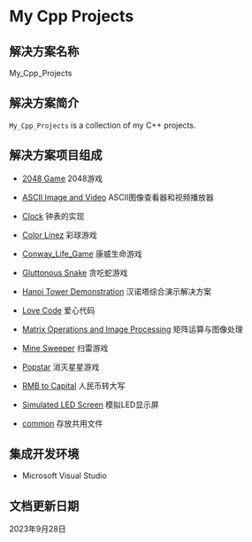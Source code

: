 # My Cpp Projects

## 解决方案名称

My_Cpp_Projects

## 解决方案简介

`My_Cpp_Projects` is a collection of my C++ projects.

## 解决方案项目组成

* [2048 Game](2048_Game/README.md)
2048游戏

* [ASCII Image and Video](ASCII_Image_and_Video/README.md)
ASCII图像查看器和视频播放器

* [Clock](Clock/README.md)
钟表的实现

* [Color Linez](Color_Linez/README.md)
彩球游戏

* [Conway_Life_Game](Conway_Life_Game/README.md)
康威生命游戏

* [Gluttonous Snake](Gluttonous_Snake/README.md)
贪吃蛇游戏

* [Hanoi Tower Demonstration](Hanoi_Tower_Demonstration/README.md)
汉诺塔综合演示解决方案

* [Love Code](Love_Code/README.md)
爱心代码

* [Matrix Operations and Image Processing](Matrix_Operations_and_Image_Processing/README.md)
矩阵运算与图像处理

* [Mine Sweeper](Mine_Sweeper/README.md)
扫雷游戏

* [Popstar](Popstar/README.md)
消灭星星游戏

* [RMB to Capital](RMB_to_Capital/README.md)
人民币转大写

* [Simulated LED Screen](Simulated_LED_Screen/README.md)
模拟LED显示屏

* [common](common/README.md)
存放共用文件

## 集成开发环境

* Microsoft Visual Studio

## 文档更新日期

2023年9月28日